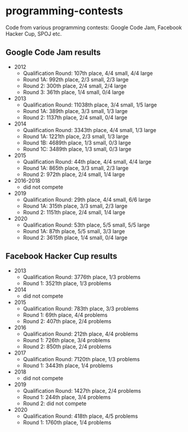 # programming-contests

Code from various programming contests: Google Code Jam, Facebook Hacker Cup, SPOJ etc.

## Google Code Jam results

- 2012
  - Qualification Round: 107th place, 4/4 small, 4/4 large
  - Round 1A: 992th place, 2/3 small, 2/3 large
  - Round 2: 300th place, 2/4 small, 2/4 large
  - Round 3: 361th place, 1/4 small, 0/4 large
- 2013
  - Qualification Round: 11038th place, 3/4 small, 1/5 large
  - Round 1A: 389th place, 3/3 small, 1/3 large
  - Round 2: 1137th place, 2/4 small, 0/4 large
- 2014
  - Qualification Round: 3343th place, 4/4 small, 1/3 large
  - Round 1A: 1221th place, 2/3 small, 1/3 large
  - Round 1B: 4689th place, 1/3 small, 0/3 large
  - Round 1C: 3489th place, 1/3 small, 0/3 large
- 2015
  - Qualification Round: 44th place, 4/4 small, 4/4 large
  - Round 1A: 865th place, 3/3 small, 2/3 large
  - Round 2: 972th place, 2/4 small, 1/4 large
- 2016-2018
  - did not compete
- 2019
  - Qualification Round: 29th place, 4/4 small, 6/6 large
  - Round 1A: 315th place, 3/3 small, 2/3 large
  - Round 2: 1151th place, 2/4 small, 1/4 large
- 2020
  - Qualification Round: 53th place, 5/5 small, 5/5 large
  - Round 1A: 87th place, 5/5 small, 3/3 large
  - Round 2: 3615th place, 1/4 small, 0/4 large

## Facebook Hacker Cup results

- 2013
  - Qualification Round: 3776th place, 1/3 problems
  - Round 1: 3521th place, 1/3 problems
- 2014
  - did not compete
- 2015
  - Qualification Round: 783th place, 3/3 problems
  - Round 1: 69th place, 4/4 problems
  - Round 2: 407th place, 2/4 problems
- 2016
  - Qualification Round: 212th place, 4/4 problems
  - Round 1: 726th place, 3/4 problems
  - Round 2: 850th place, 2/4 problems
- 2017
  - Qualification Round: 7120th place, 1/3 problems
  - Round 1: 3443th place, 1/4 problems
- 2018
  - did not compete
- 2019
  - Qualification Round: 1427th place, 2/4 problems
  - Round 1: 244th place, 3/4 problems
  - Round 2: did not compete
- 2020
  - Qualification Round: 418th place, 4/5 problems
  - Round 1: 1760th place, 1/4 problems
